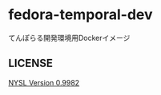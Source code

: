 # fedora-temporal-dev
てんぽらる開発環境用Dockerイメージ

## LICENSE

[NYSL Version 0.9982](http://www.kmonos.net/nysl/)
